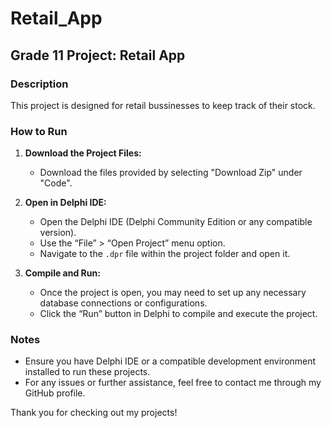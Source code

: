 # Retail_App

## Grade 11 Project: Retail App

### Description
This project is designed for retail bussinesses to keep track of their stock.

### How to Run
1. **Download the Project Files:**
   - Download the files provided by selecting "Download Zip" under "Code".

2. **Open in Delphi IDE:**
   - Open the Delphi IDE (Delphi Community Edition or any compatible version).
   - Use the “File” > “Open Project” menu option.
   - Navigate to the `.dpr` file within the project folder and open it.

3. **Compile and Run:**
   - Once the project is open, you may need to set up any necessary database connections or configurations.
   - Click the “Run” button in Delphi to compile and execute the project.


### Notes
- Ensure you have Delphi IDE or a compatible development environment installed to run these projects.
- For any issues or further assistance, feel free to contact me through my GitHub profile.

Thank you for checking out my projects!
